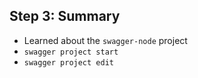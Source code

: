 ## Step 3: Summary

* Learned about the `swagger-node` project
* `swagger project start`
* `swagger project edit`

